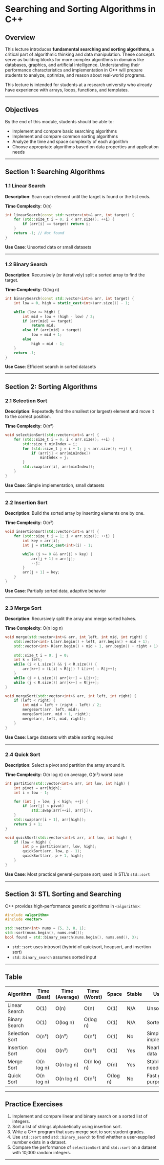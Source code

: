 # Searching and Sorting Algorithms in C++

## Overview

This lecture introduces **fundamental searching and sorting algorithms**, a critical part of algorithmic thinking and data manipulation. These concepts serve as building blocks for more complex algorithms in domains like databases, graphics, and artificial intelligence. Understanding their performance characteristics and implementation in C++ will prepare students to analyze, optimize, and reason about real-world programs.

This lecture is intended for students at a research university who already have experience with arrays, loops, functions, and templates.

---

## Objectives

By the end of this module, students should be able to:

- Implement and compare basic searching algorithms
- Implement and compare common sorting algorithms
- Analyze the time and space complexity of each algorithm
- Choose appropriate algorithms based on data properties and application needs

---

## Section 1: Searching Algorithms

### 1.1 Linear Search

**Description**: Scan each element until the target is found or the list ends.

**Time Complexity**: O(n)

```cpp
int linearSearch(const std::vector<int>& arr, int target) {
    for (std::size_t i = 0; i < arr.size(); ++i) {
        if (arr[i] == target) return i;
    }
    return -1; // Not found
}
```

**Use Case**: Unsorted data or small datasets

---

### 1.2 Binary Search

**Description**: Recursively (or iteratively) split a sorted array to find the target.

**Time Complexity**: O(log n)

```cpp
int binarySearch(const std::vector<int>& arr, int target) {
    int low = 0, high = static_cast<int>(arr.size()) - 1;

    while (low <= high) {
        int mid = low + (high - low) / 2;
        if (arr[mid] == target)
            return mid;
        else if (arr[mid] < target)
            low = mid + 1;
        else
            high = mid - 1;
    }
    return -1;
}
```

**Use Case**: Efficient search in sorted datasets

---

## Section 2: Sorting Algorithms

### 2.1 Selection Sort

**Description**: Repeatedly find the smallest (or largest) element and move it to the correct position.

**Time Complexity**: O(n²)

```cpp
void selectionSort(std::vector<int>& arr) {
    for (std::size_t i = 0; i < arr.size(); ++i) {
        std::size_t minIndex = i;
        for (std::size_t j = i + 1; j < arr.size(); ++j) {
            if (arr[j] < arr[minIndex])
                minIndex = j;
        }
        std::swap(arr[i], arr[minIndex]);
    }
}
```

**Use Case**: Simple implementation, small datasets

---

### 2.2 Insertion Sort

**Description**: Build the sorted array by inserting elements one by one.

**Time Complexity**: O(n²)

```cpp
void insertionSort(std::vector<int>& arr) {
    for (std::size_t i = 1; i < arr.size(); ++i) {
        int key = arr[i];
        int j = static_cast<int>(i) - 1;

        while (j >= 0 && arr[j] > key) {
            arr[j + 1] = arr[j];
            --j;
        }
        arr[j + 1] = key;
    }
}
```

**Use Case**: Partially sorted data, adaptive behavior

---

### 2.3 Merge Sort

**Description**: Recursively split the array and merge sorted halves.

**Time Complexity**: O(n log n)

```cpp
void merge(std::vector<int>& arr, int left, int mid, int right) {
    std::vector<int> L(arr.begin() + left, arr.begin() + mid + 1);
    std::vector<int> R(arr.begin() + mid + 1, arr.begin() + right + 1);
    
    std::size_t i = 0, j = 0;
    int k = left;
    while (i < L.size() && j < R.size()) {
        arr[k++] = (L[i] < R[j]) ? L[i++] : R[j++];
    }
    while (i < L.size()) arr[k++] = L[i++];
    while (j < R.size()) arr[k++] = R[j++];
}

void mergeSort(std::vector<int>& arr, int left, int right) {
    if (left < right) {
        int mid = left + (right - left) / 2;
        mergeSort(arr, left, mid);
        mergeSort(arr, mid + 1, right);
        merge(arr, left, mid, right);
    }
}
```

**Use Case**: Large datasets with stable sorting required

---

### 2.4 Quick Sort

**Description**: Select a pivot and partition the array around it.

**Time Complexity**: O(n log n) on average, O(n²) worst case

```cpp
int partition(std::vector<int>& arr, int low, int high) {
    int pivot = arr[high];
    int i = low - 1;

    for (int j = low; j < high; ++j) {
        if (arr[j] < pivot)
            std::swap(arr[++i], arr[j]);
    }
    std::swap(arr[i + 1], arr[high]);
    return i + 1;
}

void quickSort(std::vector<int>& arr, int low, int high) {
    if (low < high) {
        int p = partition(arr, low, high);
        quickSort(arr, low, p - 1);
        quickSort(arr, p + 1, high);
    }
}
```

**Use Case**: Most practical general-purpose sort; used in STL’s `std::sort`

---

## Section 3: STL Sorting and Searching

C++ provides high-performance generic algorithms in `<algorithm>`:

```cpp
#include <algorithm>
#include <vector>

std::vector<int> nums = {5, 3, 8, 1};
std::sort(nums.begin(), nums.end());
bool found = std::binary_search(nums.begin(), nums.end(), 3);
```

- `std::sort` uses introsort (hybrid of quicksort, heapsort, and insertion sort)
- `std::binary_search` assumes sorted input

---

## Table

| Algorithm      | Time (Best) | Time (Average) | Time (Worst) | Space | Stable | Use Case                          |
|----------------|-------------|----------------|---------------|--------|--------|-----------------------------------|
| Linear Search  | O(1)        | O(n)           | O(n)          | O(1)   | N/A    | Unsorted data                     |
| Binary Search  | O(1)        | O(log n)       | O(log n)      | O(1)   | N/A    | Sorted data                       |
| Selection Sort | O(n²)       | O(n²)          | O(n²)         | O(1)   | No     | Simple implementation             |
| Insertion Sort | O(n)        | O(n²)          | O(n²)         | O(1)   | Yes    | Nearly sorted data                |
| Merge Sort     | O(n log n)  | O(n log n)     | O(n log n)    | O(n)   | Yes    | Stable sort needed                |
| Quick Sort     | O(n log n)  | O(n log n)     | O(n²)         | O(log n)| No    | Fast general-purpose sort         |

---

## Practice Exercises

1. Implement and compare linear and binary search on a sorted list of integers.
2. Sort a list of strings alphabetically using insertion sort.
3. Write a C++ program that uses merge sort to sort student grades.
4. Use `std::sort` and `std::binary_search` to find whether a user-supplied number exists in a dataset.
5. Compare the performance of `selectionSort` and `std::sort` on a dataset with 10,000 random integers.

---

```
